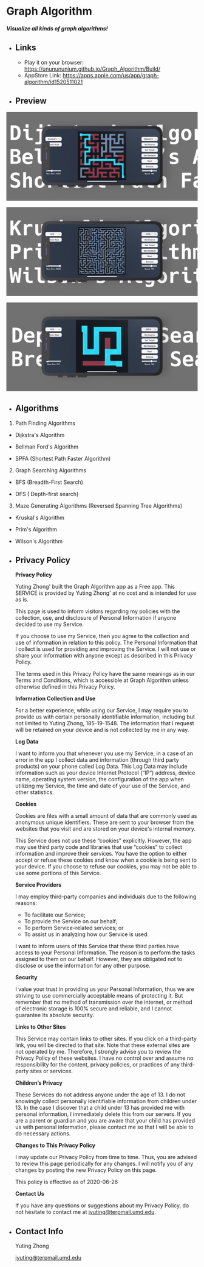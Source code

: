 # Graph Algorithm

##### Visualize all kinds of graph algorithms!

- ## Links

  - Play it on your browser: https://ununununium.github.io/Graph_Algorithm/Build/
  - AppStore Link: https://apps.apple.com/us/app/graph-algorithm/id1520511021



- ## Preview

![1](./Images/1.png)

![iPhone 11 Pro Max](./Images/2.png)

![iPhone 11 Pro Max](./Images/3.png)



- ## Algorithms

1. Path Finding Algorithms 

- Dijkstra's Algorithm

- Bellman Ford's Algorithm

- SPFA (Shortest Path Faster Algorithm)

2. Graph Searching Algorithms

- BFS (Breadth-First Search)

- DFS ( Depth-first search)

3. Maze Generating Algorithms (Reversed Spanning Tree Algorithms)

- Kruskal's Algorithm

- Prim's Algorithm

- Wilson's Algorithm



- ## Privacy Policy

  **Privacy Policy**

  Yuting Zhong' built the Graph Algorithm app as a Free app. This SERVICE is provided by Yuting Zhong' at no cost and is intended for use as is.

  This page is used to inform visitors regarding my policies with the collection, use, and disclosure of Personal Information if anyone decided to use my Service.

  If you choose to use my Service, then you agree to the collection and use of information in relation to this policy. The Personal Information that I collect is used for providing and improving the Service. I will not use or share your information with anyone except as described in this Privacy Policy.

  The terms used in this Privacy Policy have the same meanings as in our Terms and Conditions, which is accessible at Graph Algorithm unless otherwise defined in this Privacy Policy.

  **Information Collection and Use**

  For a better experience, while using our Service, I may require you to provide us with certain personally identifiable information, including but not limited to Yuting Zhong, 185-19-1548\. The information that I request will be retained on your device and is not collected by me in any way.

  **Log Data**

  I want to inform you that whenever you use my Service, in a case of an error in the app I collect data and information (through third party products) on your phone called Log Data. This Log Data may include information such as your device Internet Protocol (“IP”) address, device name, operating system version, the configuration of the app when utilizing my Service, the time and date of your use of the Service, and other statistics.

  **Cookies**

  Cookies are files with a small amount of data that are commonly used as anonymous unique identifiers. These are sent to your browser from the websites that you visit and are stored on your device's internal memory.

  This Service does not use these “cookies” explicitly. However, the app may use third party code and libraries that use “cookies” to collect information and improve their services. You have the option to either accept or refuse these cookies and know when a cookie is being sent to your device. If you choose to refuse our cookies, you may not be able to use some portions of this Service.

  **Service Providers**

  I may employ third-party companies and individuals due to the following reasons:

  *   To facilitate our Service;
  *   To provide the Service on our behalf;
  *   To perform Service-related services; or
  *   To assist us in analyzing how our Service is used.

  I want to inform users of this Service that these third parties have access to your Personal Information. The reason is to perform the tasks assigned to them on our behalf. However, they are obligated not to disclose or use the information for any other purpose.

  **Security**

  I value your trust in providing us your Personal Information, thus we are striving to use commercially acceptable means of protecting it. But remember that no method of transmission over the internet, or method of electronic storage is 100% secure and reliable, and I cannot guarantee its absolute security.

  **Links to Other Sites**

  This Service may contain links to other sites. If you click on a third-party link, you will be directed to that site. Note that these external sites are not operated by me. Therefore, I strongly advise you to review the Privacy Policy of these websites. I have no control over and assume no responsibility for the content, privacy policies, or practices of any third-party sites or services.

  **Children’s Privacy**

  These Services do not address anyone under the age of 13. I do not knowingly collect personally identifiable information from children under 13\. In the case I discover that a child under 13 has provided me with personal information, I immediately delete this from our servers. If you are a parent or guardian and you are aware that your child has provided us with personal information, please contact me so that I will be able to do necessary actions.

  **Changes to This Privacy Policy**

  I may update our Privacy Policy from time to time. Thus, you are advised to review this page periodically for any changes. I will notify you of any changes by posting the new Privacy Policy on this page.

  This policy is effective as of 2020-06-26

  **Contact Us**

  If you have any questions or suggestions about my Privacy Policy, do not hesitate to contact me at iyuting@terpmail.umd.edu.




- ## Contact Info

  Yuting Zhong

  iyuting@terpmail.umd.edu



